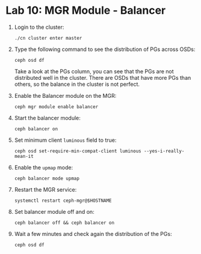 # Lab 10: MGR Module - Balancer

1. Login to the cluster:

    ```
    ./cn cluster enter master
    ```
    
2. Type the following command to see the distribution of PGs across OSDs:

    ```
    ceph osd df
    ```
    
    Take a look at the PGs column, you can see that the PGs are not distributed well in the cluster. There are OSDs that have more PGs than others, so the balance in the cluster is not perfect.
    
4. Enable the Balancer module on the MGR:

    ```
    ceph mgr module enable balancer
    ```
    
5. Start the balancer module:

    ```
    ceph balancer on
    ```
    
6. Set minimum client `luminous` field to true:

    ```
    ceph osd set-require-min-compat-client luminous --yes-i-really-mean-it
    ```
    
7. Enable the `upmap` mode:

    ```
    ceph balancer mode upmap
    ```
    
8. Restart the MGR service:

    ```
    systemctl restart ceph-mgr@$HOSTNAME
    ```
    
9. Set balancer module off and on:

    ```
    ceph balancer off && ceph balancer on
    ```
    
10. Wait a few minutes and check again the distribution of the PGs:

    ```
    ceph osd df
    ```
